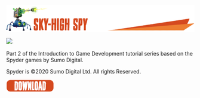![](/.github/images/sky_high_spy_title.png)

![](/.github/images/SkyHighSpy.gif)


Part 2 of the Introduction to Game Development tutorial series based on the Spyder games by Sumo Digital.

Spyder is ©2020 Sumo Digital Ltd. All rights Reserved.

[![](/.github/images/download.png)](https://github.com/sumo-digital-academy/game-maker-studio/archive/refs/heads/SkyHighSpy.zip)

